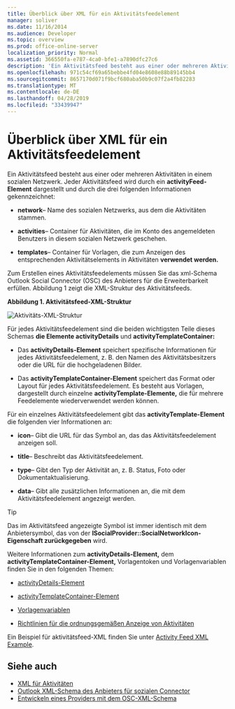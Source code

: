 ```yaml
---
title: Überblick über XML für ein Aktivitätsfeedelement
manager: soliver
ms.date: 11/16/2014
ms.audience: Developer
ms.topic: overview
ms.prod: office-online-server
localization_priority: Normal
ms.assetid: 366550fa-e787-4ca0-bfe1-a7890dfc27c6
description: 'Ein Aktivitätsfeed besteht aus einer oder mehreren Aktivitäten in einem sozialen Netzwerk. Jeder Aktivitätsfeed wird durch ein activityFeed-Element dargestellt und durch die drei folgenden Informationen gekennzeichnet:'
ms.openlocfilehash: 971c54cf69a65bebbe4fd04e8608e88b89145bb4
ms.sourcegitcommit: 8657170d071f9bcf680aba50b9c07f2a4fb82283
ms.translationtype: MT
ms.contentlocale: de-DE
ms.lasthandoff: 04/28/2019
ms.locfileid: "33439947"
---
```

# <a name="overview-of-xml-for-an-activity-feed-item"></a>Überblick über XML für ein Aktivitätsfeedelement

Ein Aktivitätsfeed besteht aus einer oder mehreren Aktivitäten in einem sozialen Netzwerk. Jeder Aktivitätsfeed wird durch ein **activityFeed-Element** dargestellt und durch die drei folgenden Informationen gekennzeichnet: 
  
- **network**– Name des sozialen Netzwerks, aus dem die Aktivitäten stammen.
    
- **activities**– Container für Aktivitäten, die im Konto des angemeldeten Benutzers in diesem sozialen Netzwerk geschehen.
    
- **templates**– Container für Vorlagen, die zum Anzeigen des entsprechenden Aktivitätselements in Aktivitäten **verwendet werden.**
    
Zum Erstellen eines Aktivitätsfeedelements müssen Sie das xml-Schema Outlook Social Connector (OSC) des Anbieters für die Erweiterbarkeit erfüllen. Abbildung 1 zeigt die XML-Struktur des Aktivitätsfeeds.
  
**Abbildung 1. Aktivitätsfeed-XML-Struktur**

![Aktivitäts-XML-Struktur](media/odc_ol14_ta_OSC_Fig06.gif)
  
Für jedes Aktivitätsfeedelement sind die beiden wichtigsten Teile dieses Schemas **die Elemente activityDetails** und **activityTemplateContainer:** 
  
- Das **activityDetails-Element** speichert spezifische Informationen für jedes Aktivitätsfeedelement, z. B. den Namen des Aktivitätsbesitzers oder die URL für die hochgeladenen Bilder. 
    
- Das **activityTemplateContainer-Element** speichert das Format oder Layout für jedes Aktivitätsfeedelement. Es besteht aus Vorlagen, dargestellt durch einzelne **activityTemplate-Elemente,** die für mehrere Feedelemente wiederverwendet werden können. 
    
Für ein einzelnes Aktivitätsfeedelement gibt das **activityTemplate-Element** die folgenden vier Informationen an: 
  
- **icon**– Gibt die URL für das Symbol an, das das Aktivitätsfeedelement anzeigen soll.
    
- **title**– Beschreibt das Aktivitätsfeedelement.
    
- **type**– Gibt den Typ der Aktivität an, z. B. Status, Foto oder Dokumentaktualisierung.
    
- **data**– Gibt alle zusätzlichen Informationen an, die mit dem Aktivitätsfeedelement angezeigt werden.
    
> [!TIP]
> Das im Aktivitätsfeed angezeigte Symbol ist immer identisch mit dem Anbietersymbol, das von der **ISocialProvider::SocialNetworkIcon-Eigenschaft zurückgegeben** wird. 
  
Weitere Informationen zum **activityDetails-Element,** dem **activityTemplateContainer-Element,** Vorlagentoken und Vorlagenvariablen finden Sie in den folgenden Themen: 
  
- [activityDetails-Element](activitydetails-element.md)
    
- [activityTemplateContainer-Element](activitytemplatecontainer-element.md)
    
- [Vorlagenvariablen](template-variables.md)
    
- [Richtlinien für die ordnungsgemäßen Anzeige von Aktivitäten](guidelines-for-properly-displaying-activities.md)
    
Ein Beispiel für aktivitätsfeed-XML finden Sie unter [Activity Feed XML Example](activity-feed-xml-example.md).
  
## <a name="see-also"></a>Siehe auch

- [XML für Aktivitäten](xml-for-activities.md) 
- [Outlook XML-Schema des Anbieters für sozialen Connector](outlook-social-connector-provider-xml-schema.md)
- [Entwickeln eines Providers mit dem OSC-XML-Schema](developing-a-provider-with-the-osc-xml-schema.md)

